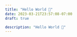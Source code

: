 ```yaml
---
title: "Hello World 👋"
date: 2023-03-21T23:57:08-07:00
draft: true

description: "Hello World 👋"
---
```

